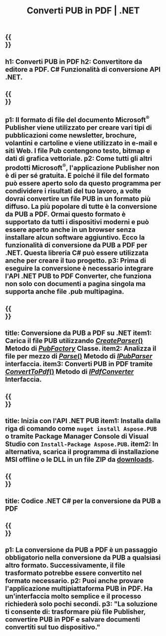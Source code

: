 ﻿---
translation: true
template: /_templates/conversion-child-net.md
title: Converti PUB in PDF | .NET
description: Converti PUB in PDF utilizzando l'API .NET su Windows, Linux e Mac OS X. Funzionalità di conversione dell'editore facile da integrare nella tua soluzione.
url: /net/conversion/pub-to-pdf/
metakeywords: pub in pdf net, converti pub in pdf net, pub in pdf c# converter, converti pub in pdf c#, pub in pdf c#
family: pub
platformtag: net
feature: conversion
---

{{<section banner>}}
---
h1: Converti PUB in PDF
h2: Convertitore da editore a PDF. С# Funzionalità di conversione API .NET.
---

{{<section overview>}}
---
p1: Il formato di file del documento Microsoft<sup>®</sup> Publisher viene utilizzato per creare vari tipi di pubblicazioni come newsletter, brochure, volantini e cartoline e viene utilizzato in e-mail e siti Web. I file Pub contengono testo, bitmap e dati di grafica vettoriale.
p2: Come tutti gli altri prodotti Microsoft<sup>®</sup>, l'applicazione Publisher non è di per sé gratuita. E poiché il file del formato può essere aperto solo da questo programma per condividere i risultati del tuo lavoro, a volte dovrai convertire un file PUB in un formato più diffuso. La più popolare di tutte è la conversione da PUB a PDF. Ormai questo formato è supportato da tutti i dispositivi moderni e può essere aperto anche in un browser senza installare alcun software aggiuntivo. Ecco la funzionalità di conversione da PUB a PDF per .NET. Questa libreria C# può essere utilizzata anche per creare il tuo progetto.
p3: Prima di eseguire la conversione è necessario integrare l'API .NET PUB to PDF Converter, che funziona non solo con documenti a pagina singola ma supporta anche file .pub multipagina.
---

{{<section feature1>}}
---
title: Conversione da PUB a PDF su .NET
item1: Carica il file PUB utilizzando [*CreateParser*()](https://apiference.aspose.com/pub/net/aspose.pub/pubfactory/methods/createparser/index) Metodo di [*PubFactory*](https://apireference.aspose.com/pub/net/aspose.pub/pubfactory) Classe.
item2: Analizza il file per mezzo di [*Parse*()](https://apiference.aspose.com/pub/net/aspose.pub/ipubparser/methods/parse) Metodo di [*IPubParser*](https://apareference.aspose.com/pub/net/aspose.pub/ipubparser) interfaccia.
item3: Converti PUB in PDF tramite [*ConvertToPdf*()](https://apiference.aspose.com/pub/net/aspose.pub/ipdfconverter/methods/converttopdf) Metodo di [*IPdfConverter*](https://afireference.aspose.com/pub/net/aspose.pub/ipdfconverter) Interfaccia.
---

{{<section feature2>}}
---
title: Inizia con l'API .NET PUB
item1: Installa dalla riga di comando come ```nuget install Aspose.PUB``` o tramite Package Manager Console di Visual Studio con ```Install-Package Aspose.PUB```.
item2: In alternativa, scarica il programma di installazione MSI offline o le DLL in un file ZIP da [downloads](https://downloads.aspose.com/pub/net).
---

{{<section codeexample>}}
---
title: Codice .NET C# per la conversione da PUB a PDF
---

{{<section summary>}}
---
p1: La conversione da PUB a PDF è un passaggio obbligatorio nella conversione da PUB a qualsiasi altro formato. Successivamente, il file trasformato potrebbe essere convertito nel formato necessario.
p2: Puoi anche provare l'applicazione multipiattaforma PUB in PDF. Ha un'interfaccia molto semplice e il processo richiederà solo pochi secondi.
p3: "La soluzione ti consente di: trasformare più file Publisher, convertire PUB in PDF e salvare documenti convertiti sul tuo dispositivo."
---
